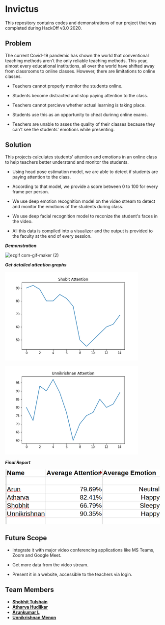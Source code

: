 # Invictus

This repository contains codes and demonstrations of our project that was completed during HackOff v3.0 2020.

## Problem

The current Covid-19 pandemic has shown the world that conventional teaching methods aren't the only reliable teaching methods. This year, almost every educational institutions, all over the world have shifted away from classrooms to online classes. However, there are limitations to online classes.

* Teachers cannot properly monitor the students online.

* Students become distracted and stop paying attention to the class.

* Teachers cannot percieve whether actual learning is taking place.

* Students use this as an opportunity to cheat durinng online exams.

* Teachers are unable to asses the quality of their classes because they can't see the students' emotions while presenting.


## Solution

This projects calculates students' attention and emotions in an online class to help teachers better understand and monitor the students.

* Using head pose estimation model, we are able to detect if students are paying attention to the class.

* According to that model, we provide a score between 0 to 100 for every frame per person.

* We use deep emotion recognition model on the video stream to detect and monitor the emotions of the students during class.

* We use deep facial recognition model to reconize the student's faces in the video.

* All this data is compiled into a visualizer and the output is provided to the faculty at the end of every session.


***Demonstration***

![ezgif com-gif-maker (2)](https://user-images.githubusercontent.com/36446402/102006500-8e0b2700-3d47-11eb-9c18-9d77cd674f08.gif)

***Get detailed attention graphs***

![img_shobit](readme_resources/shobit_attn.png)

![img_unni](readme_resources/unni_attn.png)

***Final Report***

![ss](readme_resources/ss.png)

## Future Scope

* Integrate it with major video conferencing applications like MS Teams, Zoom and Google Meet.

* Get more data from the video stream.

* Present it in a website, accessible to the teachers via login.


## Team Members
* [**Shobhit Tulshain**](https://github.com/Shobhit2000)
* [**Atharva Hudlikar**](https://github.com/Mastermind0100)
* [**Arunkumar L**](https://github.com/CleanPegasus)
* [**Unnikrishnan Menon**](https://github.com/7enTropy7)
